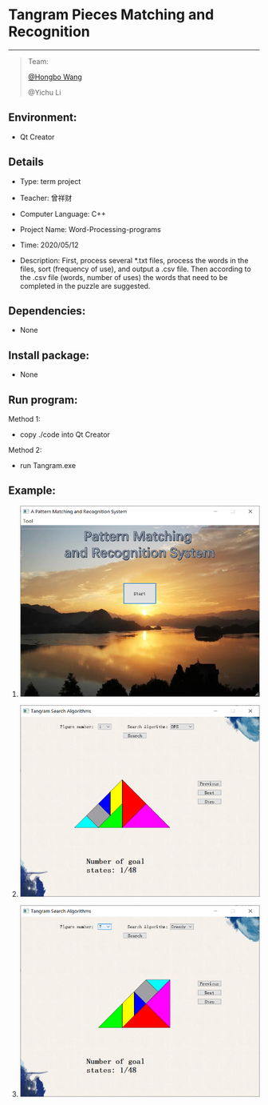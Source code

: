 # **Tangram Pieces Matching and Recognition**

-----

>  Team:
>
>   [@Hongbo Wang ](https://github.com/BOBWang1117)
>
>  @Yichu Li
>
>  

## **Environment:**

- Qt Creator

  

## **Details**

- Type: term project

- Teacher: 曾祥财

- Computer Language: C++

- Project Name: Word-Processing-programs

- Time: 2020/05/12

- Description: First, process several *.txt files, process the words in the files, sort (frequency of use), and output a .csv file. Then according to the .csv file (words, number of uses) the words that need to be completed in the puzzle are suggested.

  

## **Dependencies:** 

- None



## **Install package:**

- None




## **Run program:**

Method 1:

- copy ./code into Qt Creator

  

Method 2:

- run Tangram.exe

  

 

## **Example:**

1. ![picture1](./picture/1.PNG)

   

2. ![picture1](./picture/2.PNG)

   

3. ![picture1](./picture/3.PNG)

   

